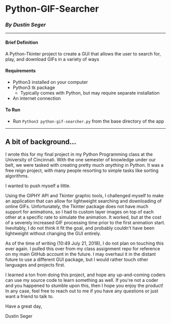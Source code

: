 # Python-GIF-Searcher
### *By Dustin Seger*
-----

#### **Brief Definition**
A Python-Tkinter project to create a GUI that allows the user to search for, play, and download GIFs in a variety of ways

#### **Requirements**
* Python3 installed on your computer
* Python3 tk package
  * Typically comes with Python, but may require separate installation
* An internet connection

#### **To Run**
* Run `Python3 python-gif-searcher.py` from the base directory of the app

-----

## A bit of background...

I wrote this for my final project in my Python Programming class at the University of Cincinnati. With the one semester of knowledge under our belt, we were tasked with creating pretty much *anything* in Python. It was a free reign project, with many people resorting to simple tasks like sorting algorithms.

I wanted to push myself a little.

Using the GIPHY API and Tkinter graphic tools, I challenged myself to make an application that can allow for lightweight searching and downloading of online GIFs. Unfortunately, the Tkinter package does not have much support for animations, so I had to custom layer images on top of each other at a specific rate to simulate the animation. It worked, but at the cost of a severely increased GIF processing time prior to the first animation start. Inevitably, I do not think it fit the goal, and probably couldn't have been lightweight without changing the GUI entirely.

As of the time of writing (10:49 July 21, 2018), I do not plan on touching this ever again. I pulled this over from my class assignment repo for reference on my main GitHub account in the future. I may overhaul it in the distant future to use a different GUI package, but I would rather touch other languages and projects first.

I learned a ton from doing this project, and hope any up-and-coming coders can use my source code to learn something as well. If you're not a coder and you happened to stumble upon this, then I hope you enjoy the product! In any case, feel free to reach out to me if you have any questions or just want a friend to talk to.


Have a great day,

Dustin Seger
